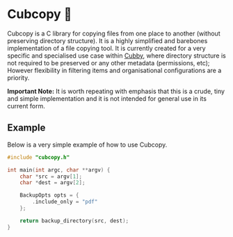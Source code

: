 # Cubcopy 🧸

Cubcopy is a C library for copying files from one place to another (without preserving directory structure). It is a highly simplified and barebones implementation of a file copying tool. It is currently created for a very specific and specialised use case within [Cubby](https://github.com/joshgermon/cubby), where directory structure is not required to be preserved or any other metadata (permissions, etc); However flexibility in filtering items and organisational configurations are a priority.

**Important Note:**
It is worth repeating with emphasis that this is a crude, tiny and simple  implementation and it is not intended for general use in its current form.

## Example

Below is a very simple example of how to use Cubcopy.


```c
#include "cubcopy.h"

int main(int argc, char **argv) {
    char *src = argv[1];
    char *dest = argv[2];

    BackupOpts opts = {
        .include_only = "pdf"
    };

    return backup_directory(src, dest);
}

```
